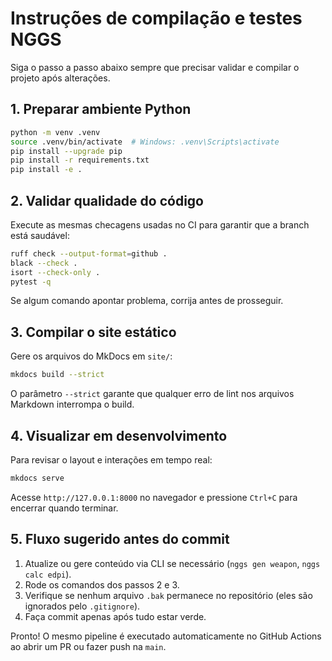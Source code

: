 
# Instruções de compilação e testes NGGS

Siga o passo a passo abaixo sempre que precisar validar e compilar o projeto após alterações.

## 1. Preparar ambiente Python

```bash
python -m venv .venv
source .venv/bin/activate  # Windows: .venv\Scripts\activate
pip install --upgrade pip
pip install -r requirements.txt
pip install -e .
```

## 2. Validar qualidade do código

Execute as mesmas checagens usadas no CI para garantir que a branch está saudável:

```bash
ruff check --output-format=github .
black --check .
isort --check-only .
pytest -q
```

Se algum comando apontar problema, corrija antes de prosseguir.

## 3. Compilar o site estático

Gere os arquivos do MkDocs em `site/`:

```bash
mkdocs build --strict
```

O parâmetro `--strict` garante que qualquer erro de lint nos arquivos Markdown interrompa o build.

## 4. Visualizar em desenvolvimento

Para revisar o layout e interações em tempo real:

```bash
mkdocs serve
```

Acesse `http://127.0.0.1:8000` no navegador e pressione `Ctrl+C` para encerrar quando terminar.

## 5. Fluxo sugerido antes do commit

1. Atualize ou gere conteúdo via CLI se necessário (`nggs gen weapon`, `nggs calc edpi`).  
2. Rode os comandos dos passos 2 e 3.  
3. Verifique se nenhum arquivo `.bak` permanece no repositório (eles são ignorados pelo `.gitignore`).  
4. Faça commit apenas após tudo estar verde.

Pronto! O mesmo pipeline é executado automaticamente no GitHub Actions ao abrir um PR ou fazer push na `main`.
